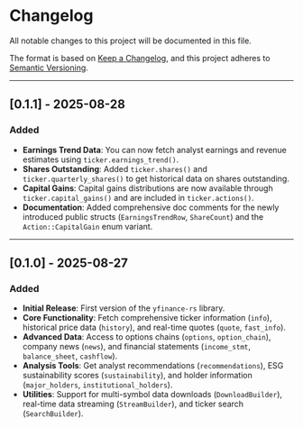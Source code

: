 # Changelog

All notable changes to this project will be documented in this file.

The format is based on [Keep a Changelog](https://keepachangelog.com/en/1.0.0/),
and this project adheres to [Semantic Versioning](https://semver.org/spec/v2.0.0.html).

---
## [0.1.1] - 2025-08-28

### Added
- **Earnings Trend Data**: You can now fetch analyst earnings and revenue estimates using `ticker.earnings_trend()`.
- **Shares Outstanding**: Added `ticker.shares()` and `ticker.quarterly_shares()` to get historical data on shares outstanding.
- **Capital Gains**: Capital gains distributions are now available through `ticker.capital_gains()` and are included in `ticker.actions()`.
- **Documentation**: Added comprehensive doc comments for the newly introduced public structs (`EarningsTrendRow`, `ShareCount`) and the `Action::CapitalGain` enum variant.

---
## [0.1.0] - 2025-08-27

### Added
- **Initial Release**: First version of the `yfinance-rs` library.
- **Core Functionality**: Fetch comprehensive ticker information (`info`), historical price data (`history`), and real-time quotes (`quote`, `fast_info`).
- **Advanced Data**: Access to options chains (`options`, `option_chain`), company news (`news`), and financial statements (`income_stmt`, `balance_sheet`, `cashflow`).
- **Analysis Tools**: Get analyst recommendations (`recommendations`), ESG sustainability scores (`sustainability`), and holder information (`major_holders`, `institutional_holders`).
- **Utilities**: Support for multi-symbol data downloads (`DownloadBuilder`), real-time data streaming (`StreamBuilder`), and ticker search (`SearchBuilder`).